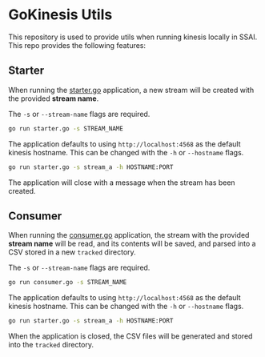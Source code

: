 # GoKinesis Utils

This repository is used to provide utils when running kinesis locally in SSAI. This repo
provides the following features:

## Starter
When running the [starter.go](https://github.com/ferpart/gokinesis/blob/091fb8c59bfb821dac43540180c5f564a0e28c55/cmd/starter/starter.go)
application, a new stream will be created with the provided **stream name**.

The `-s` or `--stream-name` flags are required.

```bash
go run starter.go -s STREAM_NAME
```

The application defaults to using `http://localhost:4568` as the default kinesis
hostname. This can be changed with the `-h` or `--hostname` flags.

```bash
go run starter.go -s stream_a -h HOSTNAME:PORT
```

The application will close with a message when the stream has been created.

## Consumer

When running the [consumer.go](https://github.com/ferpart/gokinesis/blob/091fb8c59bfb821dac43540180c5f564a0e28c55/cmd/consumer/consumer.go)
application, the stream with the provided **stream name** will be read, and its
contents will be saved, and parsed into a CSV stored in a new `tracked` directory.

The `-s` or `--stream-name` flags are required.

```bash
go run consumer.go -s STREAM_NAME
```

The application defaults to using `http://localhost:4568` as the default kinesis
hostname. This can be changed with the `-h` or `--hostname` flags.

```bash
go run starter.go -s stream_a -h HOSTNAME:PORT
```

When the application is closed, the CSV files will be generated and stored into the
`tracked` directory.
